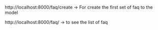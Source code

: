 http://localhost:8000/faq/create -> For create the first set of faq to the model


http://localhost:8000/faq/   -> to see the list of faq
